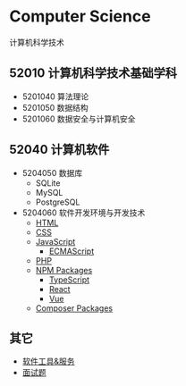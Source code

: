# Computer Science

计算机科学技术

## 52010 计算机科学技术基础学科

<!-- - 5201010 自动机理论 -->
<!-- - 5201020 可计算性理论 -->
<!-- - 5201030 计算机可靠性理论 -->
- 5201040 算法理论
- 5201050 数据结构
- 5201060 数据安全与计算机安全
<!-- - 5201099 计算机科学技术基础学科其他学科 -->

<!-- ## 52020 人工智能

- 5202010 人工智能理论
- 5202020 自然语言处理
- 5202030 机器翻译
- 5202040 模式识别
- 5202050 计算机感知
- 5202060 计算机神经网络
- 5202070 知识工程
- 5202099 人工智能其他学科 -->

<!-- ## 52030 计算机系统结构

- 5203010 计算机系统设计
- 5203020 并行处理
- 5203030 分布式处理系统
- 5203040 计算机网络
- 5203050 计算机运行测试与性能评价
- 5203099 计算机系统结构其他学科 -->

## 52040 计算机软件

<!-- - 5204010 软件理论 -->
<!-- - 5204020 操作系统与操作环境 -->
<!-- - 5204030 程序设计及其语言 -->
<!-- - 5204040 编译系统 -->
- 5204050 数据库
  - SQLite
  - MySQL
  - PostgreSQL
- 5204060 软件开发环境与开发技术
  - [HTML](./52040/5204060/HTML/README.md)
  - [CSS](./52040/5204060/CSS/README.md)
  - [JavaScript](./52040/5204060/JavaScript/README.md)
    - [ECMAScript](./52040/5204060/ECMAScript/ES6/README.md)
  - [PHP](./52040/5204060/PHP/README.md)
  <!-- - [UniApp](./) -->
    <!-- - [微信小程序](./52040/5204060/WeChat/README.md) -->
  - [NPM Packages](./52040/5204060/NPM%20Packages/README.md)
    - [TypeScript](./52040/5204060/TypeScript/README.md)
    - [React](./52040/5204060/React/README.md)
      <!-- - [React Native] -->
    - [Vue](./52040/5204060/Vue/README.md)
  - [Composer Packages](./)
<!-- - 5204070 软件工程 -->
<!-- - 5204099 计算机软件其他学科 -->

<!-- ## 52050 计算机工程

- 5205010 计算机元器件
- 5205020 计算机处理器技术
- 5205030 计算机存储技术
- 5205040 计算机外围设备
- 5205050 计算机制造与检测
- 5205060 计算机高密度组装技术
- 5205099 计算机工程其他学科

## 52060 计算机应用

- 5206010 中国语言文字信息处理
- 5206020 计算机仿真
- 5206030 计算机图形学
- 5206040 计算机图像处理
- 5206050 计算机辅助设计
- 5206060 计算机过程控制
- 5206070 计算机信息管理系统
- 5206080 计算机决策支持系统
- 5206099 计算机应用其他学科

## 52099 计算机科学技术其他学科 -->

## 其它

- [软件工具&服务](./Toolkit/README.md)
- [面试题](./Interview/README.md)
